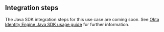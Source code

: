 ## Integration steps

The Java SDK integration steps for this use case are coming soon. See [Okta Identity Engine Java SDK usage guide](https://github.com/okta/okta-idx-java#usage-guide) for further information.
